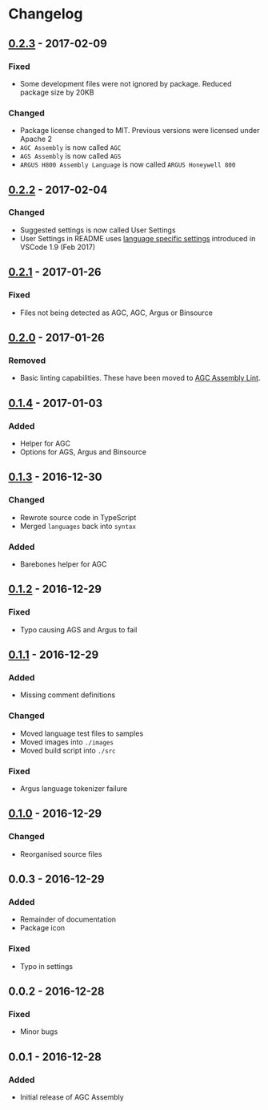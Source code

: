 # Changelog

## [0.2.3] - 2017-02-09
### Fixed
- Some development files were not ignored by package. Reduced package size by 20KB

### Changed
- Package license changed to MIT. Previous versions were licensed under Apache 2
- `AGC Assembly` is now called `AGC`
- `AGS Assembly` is now called `AGS`
- `ARGUS H800 Assembly Language` is now called `ARGUS Honeywell 800`

## [0.2.2] - 2017-02-04
### Changed
- Suggested settings is now called User Settings
- User Settings in README uses [language specific settings](https://github.com/Microsoft/vscode/issues/1587) introduced in VSCode 1.9 (Feb 2017)

## [0.2.1] - 2017-01-26
### Fixed
- Files not being detected as AGC, AGC, Argus or Binsource

## [0.2.0] - 2017-01-26
### Removed
- Basic linting capabilities. These have been moved to [AGC Assembly Lint](https://github.com/wopian/agc-assembly-lint).

## [0.1.4] - 2017-01-03
### Added
- Helper for AGC
- Options for AGS, Argus and Binsource

## [0.1.3] - 2016-12-30
### Changed
- Rewrote source code in TypeScript
- Merged `languages` back into `syntax`

### Added
- Barebones helper for AGC

## [0.1.2] - 2016-12-29
### Fixed
- Typo causing AGS and Argus to fail

## [0.1.1] - 2016-12-29
### Added
- Missing comment definitions

### Changed
- Moved language test files to samples
- Moved images into `./images`
- Moved build script into `./src`

### Fixed
- Argus language tokenizer failure

## [0.1.0] - 2016-12-29
### Changed
- Reorganised source files

## 0.0.3 - 2016-12-29
### Added
- Remainder of documentation
- Package icon

### Fixed
- Typo in settings

## 0.0.2 - 2016-12-28
### Fixed
- Minor bugs

## 0.0.1 - 2016-12-28
### Added
- Initial release of AGC Assembly

[0.2.3]:https://github.com/wopian/agc-assembly/compare/0.2.2...0.2.3
[0.2.2]:https://github.com/wopian/agc-assembly/compare/0.2.1...0.2.2
[0.2.1]:https://github.com/wopian/agc-assembly/compare/0.2.0...0.2.1
[0.2.0]:https://github.com/wopian/agc-assembly/compare/0.1.4...0.2.0
[0.1.4]:https://github.com/wopian/agc-assembly/compare/0.1.3...0.1.4
[0.1.3]:https://github.com/wopian/agc-assembly/compare/0.1.2...0.1.3
[0.1.2]:https://github.com/wopian/agc-assembly/compare/0.1.1...0.1.2
[0.1.1]:https://github.com/wopian/agc-assembly/compare/0.1.0...0.1.1
[0.1.0]:https://github.com/wopian/agc-assembly/compare/0.0.3...0.1.0